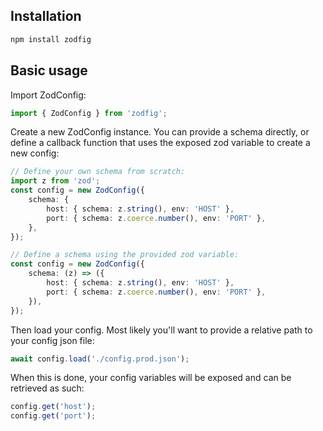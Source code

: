 ## Installation
```sh
npm install zodfig
```

## Basic usage
Import ZodConfig:
```ts
import { ZodConfig } from 'zodfig';
```

Create a new ZodConfig instance. You can provide a schema directly, or define a callback function that uses the exposed zod variable to create a new config:
```ts
// Define your own schema from scratch:
import z from 'zod';
const config = new ZodConfig({
    schema: {
        host: { schema: z.string(), env: 'HOST' },
        port: { schema: z.coerce.number(), env: 'PORT' },
    },
});

// Define a schema using the provided zod variable:
const config = new ZodConfig({
    schema: (z) => ({
        host: { schema: z.string(), env: 'HOST' },
        port: { schema: z.coerce.number(), env: 'PORT' },
    }),
});
```

Then load your config. Most likely you'll want to provide a relative path to your config json file:
```ts
await config.load('./config.prod.json');
```

When this is done, your config variables will be exposed and can be retrieved as such:
```ts
config.get('host');
config.get('port');
```
